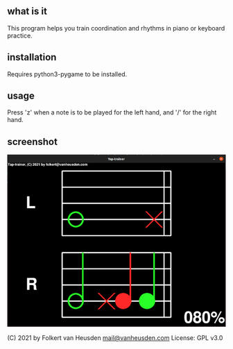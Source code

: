 what is it
----------
This program helps you train coordination and rhythms in piano or keyboard practice.


installation
------------
Requires python3-pygame to be installed.


usage
-----
Press 'z' when a note is to be played for the left hand,
and '/' for the right hand.


screenshot
----------
![screenshot](imgs/tap-trainer.png)


(C) 2021 by Folkert van Heusden <mail@vanheusden.com>
License: GPL v3.0
